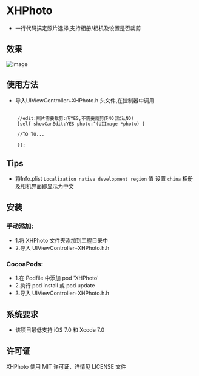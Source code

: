 ﻿# XHPhoto
* 一行代码搞定照片选择,支持相册/相机及设置是否裁剪

## 效果
![image](http://c.hiphotos.baidu.com/image/pic/item/4afbfbedab64034fa246e436a7c379310a551d72.jpg)
## 使用方法
* 导入UIViewController+XHPhoto.h 头文件,在控制器中调用
```objc

    //edit:照片需要裁剪:传YES,不需要裁剪传NO(默认NO)
    [self showCanEdit:YES photo:^(UIImage *photo) {
        
    //TO TO...
        
    }];

```
## Tips
*  将Info.plist   `Localization native development region`  值 设置 `china`  相册及相机界面即显示为中文
##  安装
### 手动添加:<br>
*   1.将 XHPhoto 文件夹添加到工程目录中<br>
*   2.导入 UIViewController+XHPhoto.h.h

### CocoaPods:<br>
*   1.在 Podfile 中添加 pod 'XHPhoto'<br>
*   2.执行 pod install 或 pod update<br>
*   3.导入 UIViewController+XHPhoto.h.h

##  系统要求
*   该项目最低支持 iOS 7.0 和 Xcode 7.0

##  许可证
XHPhoto 使用 MIT 许可证，详情见 LICENSE 文件